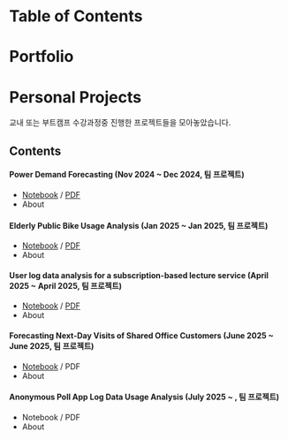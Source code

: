 # Table of Contents

# Portfolio



# Personal Projects

교내 또는 부트캠프 수강과정중 진행한 프로젝트들을 모아놓았습니다.



## Contents

#### Power Demand Forecasting (Nov 2024 ~ Dec 2024, 팀 프로젝트)
- [Notebook](https://github.com/jeyukburrito/data_analysis_portfolio/blob/main/Power%20Demand%20Forecasting/Power%20Demand%20Forecasting.ipynb) / [PDF](https://github.com/jeyukburrito/data_analysis_portfolio/blob/main/Power%20Demand%20Forecasting/Power%20Demand%20Forecasting.pdf)
- About

#### Elderly Public Bike Usage Analysis (Jan 2025 ~ Jan 2025, 팀 프로젝트)
- [Notebook](https://github.com/jeyukburrito/data_analysis_portfolio/blob/main/Elderly%20Public%20Bike%20Usage%20Analysis/Elderly%20Public%20Bike%20Usage%20Analysis.ipynb) / [PDF](https://github.com/jeyukburrito/data_analysis_portfolio/blob/main/Elderly%20Public%20Bike%20Usage%20Analysis/Elderly%20Public%20Bike%20Usage%20Analysis.pdf)
- About

#### User log data analysis for a subscription-based lecture service (April 2025 ~ April 2025, 팀 프로젝트)
- [Notebook](https://github.com/jeyukburrito/data_analysis_portfolio/blob/main/User%20log%20data%20analysis%20for%20a%20subscription-based%20lecture%20service/User%20log%20data%20analysis%20for%20a%20subscription-based%20lecture%20service.ipynb) / [PDF](https://github.com/jeyukburrito/data_analysis_portfolio/blob/main/User%20log%20data%20analysis%20for%20a%20subscription-based%20lecture%20service/User%20log%20data%20analysis%20for%20a%20subscription-based%20lecture%20service.pdf)
- About

#### Forecasting Next-Day Visits of Shared Office Customers (June 2025 ~ June 2025, 팀 프로젝트)
- [Notebook](https://github.com/jeyukburrito/data_analysis_portfolio/blob/main/Forecasting%20Next-Day%20Visits%20of%20Shared%20Office%20Customers/Forecasting%20Next-Day%20Visits%20of%20Shared%20Office%20Customers.ipynb) / PDF
- About

#### Anonymous Poll App Log Data Usage Analysis (July 2025 ~ , 팀 프로젝트)
- Notebook / PDF
- About

